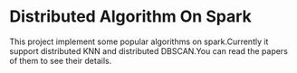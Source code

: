 # Distributed Algorithm On Spark

This project implement some popular algorithms on spark.Currently it support distributed KNN and distributed DBSCAN.You can read the papers of them to see their details.
